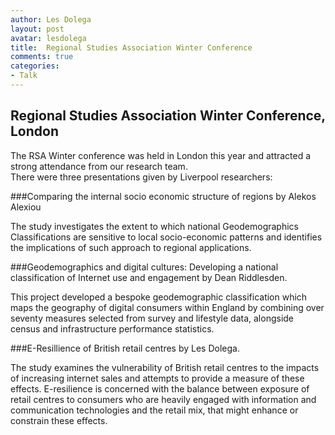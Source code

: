 ```yaml
---
author: Les Dolega
layout: post
avatar: lesdolega
title:  Regional Studies Association Winter Conference
comments: true
categories:
- Talk
---
```


## Regional Studies Association Winter Conference, London

The RSA Winter conference was held in London this year and attracted a strong attendance from our research team.  
There were three presentations given by Liverpool researchers:

###Comparing the internal socio economic structure of regions by Alekos Alexiou

The study investigates the extent to which national Geodemographics Classifications are sensitive to local socio-economic patterns and identifies the implications of such approach to regional applications.

<script async class="speakerdeck-embed" data-id="ba71c5205d010132feb0261f207a90b3" data-ratio="1.33333333333333" src="//speakerdeck.com/assets/embed.js"></script>

###Geodemographics and digital cultures: Developing a national classification of Internet use and engagement by Dean Riddlesden.

This project developed a bespoke geodemographic classification which maps the geography of digital consumers within England by combining over seventy measures selected from survey and lifestyle data, alongside census and infrastructure performance statistics.


<script async class="speakerdeck-embed" data-id="aa9212504c83013292652a533d39c347" data-ratio="1.33333333333333" src="//speakerdeck.com/assets/embed.js"></script>

###E-Resillience of British retail centres by Les Dolega.

The study examines the vulnerability of British retail centres to the impacts of increasing internet sales and attempts to provide a measure of these effects.  E-resilience is concerned with the balance between exposure of retail centres to consumers who are heavily engaged with information and communication technologies and the retail mix, that might enhance or constrain these effects.

<script async class="speakerdeck-embed" data-id="529c8f9068c30132b459226f0b4f40fd" data-ratio="1.44428772919605" src="//speakerdeck.com/assets/embed.js"></script>
